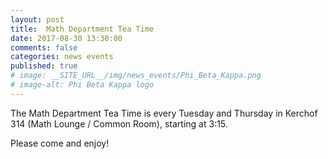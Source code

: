 ```yaml
---
layout: post
title:  Math Department Tea Time
date: 2017-08-30 13:30:00
comments: false
categories: news events
published: true
# image: __SITE_URL__/img/news_events/Phi_Beta_Kappa.png
# image-alt: Phi Beta Kappa logo
---
```


The Math Department Tea Time is every Tuesday and Thursday
in Kerchof 314 (Math Lounge / Common Room), starting at 3:15.

Please come and enjoy!
